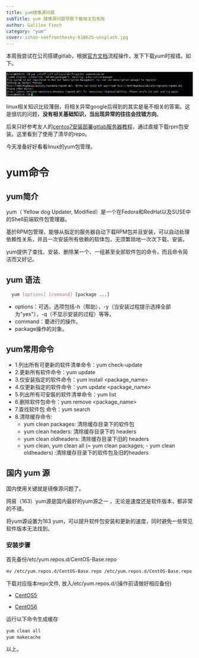 ```yaml
---
title: yum镜像源问题
subTitle: yum 镜像源问题导致下载相关包失败
author: Galileo Finch
category: "yum"
cover: ishan-seefromthesky-618625-unsplash.jpg
---
```


本周我尝试在公司搭建gitlab，根据[官方文档](https://about.gitlab.com/install/#centos-7)流程操作，发下下载yum时报错。如下。

![error](er20181110215014.png)

linux相关知识比较薄弱，将相关异常google后得到的其实是毫不相关的答案。这是很坑的问题，**没有相关基础知识，当出现异常的往往会找错方向**。

后来只好参考友人的[centos7安装部署gitlab服务器教程](https://www.iyusen.com/install-gitlab/)，通过直接下载rpm包安装。这里看到了使用了清华的repo。

今天准备好好看看linux的yum包管理。

# yum命令

## yum简介

yum（ Yellow dog Updater, Modified）是一个在Fedora和RedHat以及SUSE中的Shell前端软件包管理器。

基於RPM包管理，能够从指定的服务器自动下载RPM包并且安装，可以自动处理依赖性关系，并且一次安装所有依赖的软体包，无须繁琐地一次次下载、安装。

yum提供了查找、安装、删除某一个、一组甚至全部软件包的命令，而且命令简洁而又好记。

## yum 语法
```bash
  yum [options] [command] [package ...]
```
- options：可选，选项包括-h（帮助），-y（当安装过程提示选择全部为"yes"），-q（不显示安装的过程）等等。
- command：要进行的操作。
- package操作的对象。

## yum常用命令
- 1.列出所有可更新的软件清单命令：yum check-update
- 2.更新所有软件命令：yum update
- 3.仅安装指定的软件命令：yum install <package_name>
- 4.仅更新指定的软件命令：yum update <package_name>
- 5.列出所有可安裝的软件清单命令：yum list
- 6.删除软件包命令：yum remove <package_name>
- 7.查找软件包 命令：yum search <keyword>
- 8.清除缓存命令:
  - yum clean packages: 清除缓存目录下的软件包
  - yum clean headers: 清除缓存目录下的 headers
  - yum clean oldheaders: 清除缓存目录下旧的 headers
  - yum clean, yum clean all (= yum clean packages; - yum clean oldheaders) :清除缓存目录下的软件包及旧的headers

## 国内 yum 源

国内使用关键就是镜像源问题了。

网易（163）yum源是国内最好的yum源之一 ，无论是速度还是软件版本，都非常的不错。

将yum源设置为163 yum，可以提升软件包安装和更新的速度，同时避免一些常见软件版本无法找到。

### 安装步骤

首先备份/etc/yum.repos.d/CentOS-Base.repo

```bash
mv /etc/yum.repos.d/CentOS-Base.repo /etc/yum.repos.d/CentOS-Base.repo.backup
```
下载对应版本repo文件, 放入/etc/yum.repos.d/(操作前请做好相应备份)

- [CentOS5](https://mirrors.163.com/.help/CentOS5-Base-163.repo)

- [CentOS6](https://mirrors.163.com/.help/CentOS6-Base-163.repo)

运行以下命令生成缓存
```bash
yum clean all
yum makecache
```

以上。
